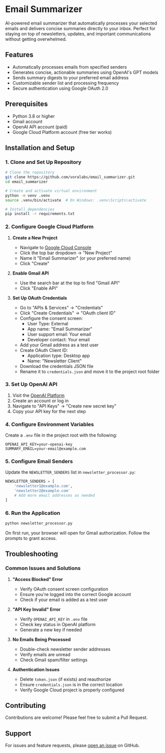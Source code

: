# Email Summarizer

AI-powered email summarizer that automatically processes your selected emails and delivers concise summaries directly to your inbox. Perfect for staying on top of newsletters, updates, and important communications without getting overwhelmed.

## Features

- Automatically processes emails from specified senders
- Generates concise, actionable summaries using OpenAI's GPT models
- Sends summary digests to your preferred email address
- Customizable sender list and processing frequency
- Secure authentication using Google OAuth 2.0

## Prerequisites

- Python 3.8 or higher
- Gmail account
- OpenAI API account (paid)
- Google Cloud Platform account (free tier works)

## Installation and Setup

### 1. Clone and Set Up Repository

```bash
# Clone the repository
git clone https://github.com/voralabs/email_summarizer.git
cd email_summarizer

# Create and activate virtual environment
python -m venv .venv
source .venv/bin/activate  # On Windows: .venv\Scripts\activate

# Install dependencies
pip install -r requirements.txt
```

### 2. Configure Google Cloud Platform

1. **Create a New Project**
   - Navigate to [Google Cloud Console](https://console.cloud.google.com)
   - Click the top bar dropdown → "New Project"
   - Name it "Email Summarizer" (or your preferred name)
   - Click "Create"

2. **Enable Gmail API**
   - Use the search bar at the top to find "Gmail API"
   - Click "Enable API"

3. **Set Up OAuth Credentials**
   - Go to "APIs & Services" → "Credentials"
   - Click "Create Credentials" → "OAuth client ID"
   - Configure the consent screen:
     - User Type: External
     - App name: "Email Summarizer"
     - User support email: Your email
     - Developer contact: Your email
   - Add your Gmail address as a test user
   - Create OAuth Client ID:
     - Application type: Desktop app
     - Name: "Newsletter Client"
   - Download the credentials JSON file
   - Rename it to `credentials.json` and move it to the project root folder

### 3. Set Up OpenAI API

1. Visit the [OpenAI Platform](https://platform.openai.com)
2. Create an account or log in
3. Navigate to "API Keys" → "Create new secret key"
4. Copy your API key for the next step

### 4. Configure Environment Variables

Create a `.env` file in the project root with the following:

```plaintext
OPENAI_API_KEY=your-openai-key
SUMMARY_EMAIL=your-email@example.com
```

### 5. Configure Email Senders

Update the `NEWSLETTER_SENDERS` list in `newsletter_processor.py`:

```python
NEWSLETTER_SENDERS = [
    'newsletter1@example.com',
    'newsletter2@example.com'
    # Add more email addresses as needed
]
```

### 6. Run the Application

```bash
python newsletter_processor.py
```

On first run, your browser will open for Gmail authorization. Follow the prompts to grant access.

## Troubleshooting

### Common Issues and Solutions

1. **"Access Blocked" Error**
   - Verify OAuth consent screen configuration
   - Ensure you're logged into the correct Google account
   - Check if your email is added as a test user

2. **"API Key Invalid" Error**
   - Verify `OPENAI_API_KEY` in `.env` file
   - Check key status in OpenAI platform
   - Generate a new key if needed

3. **No Emails Being Processed**
   - Double-check newsletter sender addresses
   - Verify emails are unread
   - Check Gmail spam/filter settings

4. **Authentication Issues**
   - Delete `token.json` (if exists) and reauthorize
   - Ensure `credentials.json` is in the correct location
   - Verify Google Cloud project is properly configured

## Contributing

Contributions are welcome! Please feel free to submit a Pull Request.


## Support

For issues and feature requests, please [open an issue](https://github.com/voralabs/email_summarizer/issues) on GitHub.
